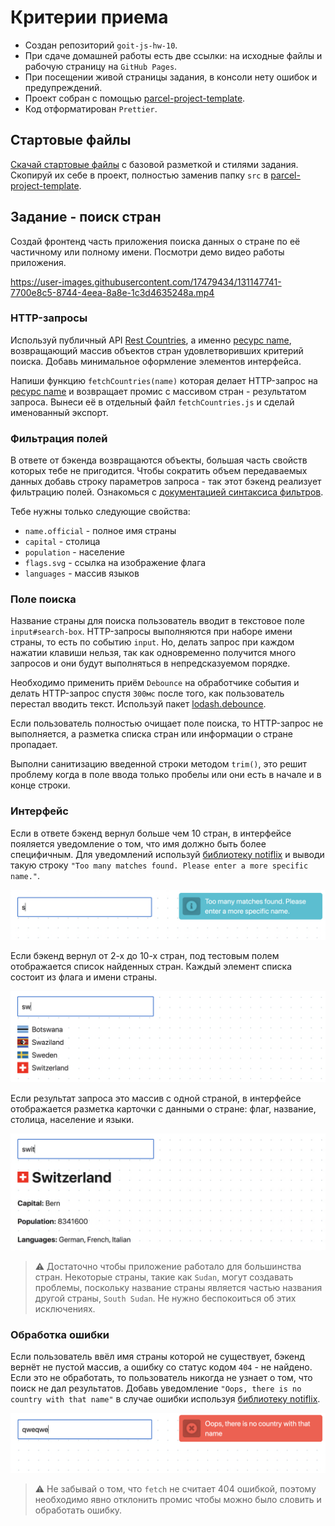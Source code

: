 # Критерии приема
- Создан репозиторий `goit-js-hw-10`.
- При сдаче домашней работы есть две ссылки: на исходные файлы и рабочую страницу на `GitHub Pages`.
- При посещении живой страницы задания, в консоли нету ошибок и предупреждений.
- Проект собран с помощью
  [parcel-project-template](https://github.com/goitacademy/parcel-project-template).
- Код отформатирован `Prettier`.

## Стартовые файлы

[Скачай стартовые файлы](https://downgit.github.io/#/home?url=https://github.com/goitacademy/javascript-homework/tree/main/v2/10/src)
с базовой разметкой и стилями задания. Скопируй их себе в проект, полностью заменив папку `src` в
[parcel-project-template](https://github.com/goitacademy/parcel-project-template).

## Задание - поиск стран

Создай фронтенд часть приложения поиска данных о стране по её частичному или полному имени. Посмотри
демо видео работы приложения.

https://user-images.githubusercontent.com/17479434/131147741-7700e8c5-8744-4eea-8a8e-1c3d4635248a.mp4

<!-- Посмотри
[демо видео](https://user-images.githubusercontent.com/17479434/131147741-7700e8c5-8744-4eea-8a8e-1c3d4635248a.mp4)
работы приложения. -->

### HTTP-запросы

Используй публичный API [Rest Countries](https://restcountries.com/), а именно
[ресурс name](https://restcountries.com/#api-endpoints-v3-name), возвращающий массив объектов стран
удовлетворивших критерий поиска. Добавь минимальное оформление элементов интерфейса.

Напиши функцию `fetchCountries(name)` которая делает HTTP-запрос на
[ресурс name](https://restcountries.com/#api-endpoints-v3-name) и возвращает промис с массивом
стран - результатом запроса. Вынеси её в отдельный файл `fetchCountries.js` и сделай именованный
экспорт.

### Фильтрация полей

В ответе от бэкенда возвращаются объекты, большая часть свойств которых тебе не пригодится. Чтобы
сократить объем передаваемых данных добавь строку параметров запроса - так этот бэкенд реализует
фильтрацию полей. Ознакомься с
[документацией синтаксиса фильтров](https://restcountries.com/#filter-response).

Тебе нужны только следующие свойства:

- `name.official` - полное имя страны
- `capital` - столица
- `population` - население
- `flags.svg` - ссылка на изображение флага
- `languages` - массив языков

### Поле поиска

Название страны для поиска пользователь вводит в текстовое поле `input#search-box`. HTTP-запросы
выполняются при наборе имени страны, то есть по событию `input`. Но, делать запрос при каждом
нажатии клавиши нельзя, так как одновременно получится много запросов и они будут выполняться в
непредсказуемом порядке.

Необходимо применить приём `Debounce` на обработчике события и делать HTTP-запрос спустя `300мс`
после того, как пользователь перестал вводить текст. Используй пакет
[lodash.debounce](https://www.npmjs.com/package/lodash.debounce).

Если пользователь полностью очищает поле поиска, то HTTP-запрос не выполняется, а разметка списка
стран или информации о стране пропадает.

Выполни санитизацию введенной строки методом `trim()`, это решит проблему когда в поле ввода только
пробелы или они есть в начале и в конце строки.

### Интерфейс

Если в ответе бэкенд вернул больше чем 10 стран, в интерфейсе пояляется уведомление о том, что имя
должно быть более специфичным. Для уведомлений используй
[библиотеку notiflix](https://github.com/notiflix/Notiflix#readme) и выводи такую строку
`"Too many matches found. Please enter a more specific name."`.

![Too many matches alert](https://raw.githubusercontent.com/goitacademy/javascript-homework/main/v2/10/preview/too-many-matches.png)

Если бэкенд вернул от 2-х до 10-х стран, под тестовым полем отображается список найденных стран.
Каждый элемент списка состоит из флага и имени страны.

![Country list UI](https://raw.githubusercontent.com/goitacademy/javascript-homework/main/v2/10/preview/country-list.png)

Если результат запроса это массив с одной страной, в интерфейсе отображается разметка карточки с
данными о стране: флаг, название, столица, население и языки.

![Country info UI](https://raw.githubusercontent.com/goitacademy/javascript-homework/main/v2/10/preview/country-info.png)

> ⚠️ Достаточно чтобы приложение работало для большинства стран. Некоторые страны, такие как
> `Sudan`, могут создавать проблемы, поскольку название страны является частью названия другой
> страны, `South Sudan`. Не нужно беспокоиться об этих исключениях.

### Обработка ошибки

Если пользователь ввёл имя страны которой не существует, бэкенд вернёт не пустой массив, а ошибку со
статус кодом `404` - не найдено. Если это не обработать, то пользователь никогда не узнает о том,
что поиск не дал результатов. Добавь уведомление `"Oops, there is no country with that name"` в
случае ошибки используя [библиотеку notiflix](https://github.com/notiflix/Notiflix#readme).

![Error alert](https://raw.githubusercontent.com/goitacademy/javascript-homework/main/v2/10/preview/error-alert.png)

> ⚠️ Не забывай о том, что `fetch` не считает 404 ошибкой, поэтому необходимо явно отклонить промис
> чтобы можно было словить и обработать ошибку.